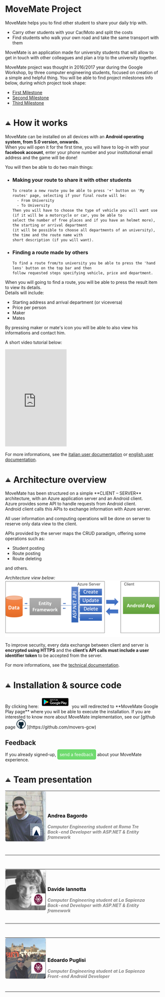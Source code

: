 <h1 id="project"> MoveMate Project </h1>

MoveMate helps you to find other student to share your daily trip with.
* Carry other students with your Car/Moto and split the costs
* Find students who walk your own road and take the same transport with them

MoveMate is an application made for university students that will allow to get in touch with other colleagues and plan a trip to the university together.

MoveMate project was thought in 2016/2017 year during the Google Workshop, by three computer engineering students, focused on creation of a simple and helpful thing.
You will be able to find project milestones info below, during which project took shape:
* [First Milestone](https://1drv.ms/p/s!Arh0UdVHsGBcoE9vPJzfm2qYVc80)
* [Second Milestone](https://1drv.ms/p/s!Arh0UdVHsGBcoGjKhkq51oPmD5cM)
* [Third Milestone](https://drive.google.com/open?id=0B6reVBh6T0JXLThqQjZJN0NrMXc)

<!-- How it works -->
<h1 id="how-works"><a href="#menu"><img src="vector-icon.png" alt="su" width="20"></a> How it works </h1>

MoveMate can be installed on all devices with an **Android operating system, from 5.0 version, onwards.** <br>
When you will open it for the first time, you will have to log-in with your **facebook account**, enter your phone number and your institutional email address and the game will be done!

You will then be able to do two main things:
* ### Making your route to share it with other students
      To create a new route you be able to press '+' button on 'My routes' page, selecting if your final route will be:
        - From University
        - To University
      Then you will have to choose the type of vehicle you will want use (if it will be a motorcycle or car, you be able to
      select the number of free places and if you have an helmet more), the starting or arrival department 
      (it will be possible to choose all departments of an university), the time and the route name with 
      short description (if you will want).
* ### Finding a route made by others
      To find a route from/to university you be able to press the 'hand lens' button on the top bar and then 
      follow requested steps specifying vehicle, price and department.

When you will going to find a route, you will be able to press the result item to view its details. <br>
Details will include:
* Starting address and arrival department (or viceversa)
* Price per person
* Maker
* Mates

By pressing maker or mate's icon you will be able to also view his informations and contact him.

A short video tutorial below:

<iframe width="200" height="315" src="https://www.youtube.com/embed/zRjQwx899GY" frameborder="0" allowfullscreen></iframe>

For more informations, see the [italian user documentation](https://drive.google.com/open?id=1sDPHdG0VMDcI5hbrCw1KQ4XKIJimZtGvGRbOCgYGePQ) or [english user documentation](https://drive.google.com/open?id=1f8GNwhQbvDSFEMoDLIh3-HbcW-VEwGQoPhGM1FFcUpQ).

<!-- Architecture overview -->
<h1 id="arch-view"><a href="#menu"><img src="vector-icon.png" alt="su" width="20"></a> Architecture overview </h1>
MoveMate has been structured on a simple **CLIENT – SERVER** architecture, with an Azure application server and an Android client.
<br>
Azure provides some API to handle requests from Android client.
<br>
Android client calls this APIs to exchange information with Azure server.

All user information and computing operations will be done on server to reserve only data view to the client.

APIs provided by the server maps the CRUD paradigm, offering some operations such as:
* Student posting 
* Route posting
* Route deleting


and others.

*Architecture view below:*
![architecture image](Architectureview.png)

To improve security, every data exchange between client and server is **encrypted using HTTPS** and the **client’s API calls must include a user identifier token** to be accepted from the server.

For more informations, see the [technical documentation](https://drive.google.com/open?id=0BxBf-ekgpA4gQ0ZNZmFCU2p5djQ).

<!-- Installation & source code -->
<h1 id="install-source"><a href="#menu"><img src="vector-icon.png" alt="su" width="20"></a> Installation &amp; source code </h1>
By clicking here: <a href="https://play.google.com/store/apps/details?id=app.movemate&hl=it"><img src="playstorebutton.png" alt="googleplay" width="100"></a> you will redirected to **MoveMate Google Play page** where you will be able to execute the installation.
If you are interested to know more about MoveMate implementation, see our [github page <img src="github_button.png" alt="githublogo" width="30"> ](https://github.com/movers-gcw)

## Feedback
If you already signed-up, <a id="seedfeed" onfocus="document.getElementById('seedfeed').style.backgroundColor = 'rgba(50, 205, 50,0.9)';" onmouseover="document.getElementById('seedfeed').style.borderColor = 'rgba(50, 205, 50,0.9)';" onmouseout="document.getElementById('seedfeed').style.borderColor = 'rgba(50, 205, 50,0.2)'; document.getElementById('seedfeed').style.backgroundColor = 'rgba(50, 205, 50,0.7)';" href="https://docs.google.com/forms/d/e/1FAIpQLSfO1ji527b9swJuDaUcQwbIOfQB8SUK0CYIQulFwFD-nLU0ow/viewform?c=0&w=1" style="border: 2px solid; border-radius: 5px; border-color: rgba(50, 205, 50,0.2); background-color: rgba(50, 205, 50,0.7);  color: white; padding: 6px; text-decoration: none;" >send a feedback</a> about your MoveMate experience. 

<!-- Team Presentation -->
<h1 id="team"><a href="#menu"><img src="vector-icon.png" alt="su" width="20"></a> Team presentation </h1>
<section class="site-footer" style="color: gray; text-align: left;">

 <section id="team-items">
 
 <table>
  <tbody><tr>
   <td style="border: 0; padding: 0;" width="150px">
    <img style="opacity: 0.8; border: 1px solid; border-radius: 5px; border-color: rgba(0, 0, 0,0.2);" src="andr-pic.jpg" alt="su" width="150">
    <img src="logoromatre.png" alt="uni" width="30%" style="position: relative; right: 10px; bottom: 62px;" align="right">
   </td>
   <td width="400px" style="border: 0;"><section class="btn" style="text-align: left;">
     <h3 style="color: black;">Andrea Bagordo</h3>
     <h4 style="margin: 0; color: gray; font-style: italic;">Computer Engineering student at Roma Tre</h4>
     <h4 style="margin: 0; color: gray; font-style: italic; font-weight: Bold;">Back-end Developer with ASP.NET &amp; Entity framework</h4>
     </section></td></tr></tbody></table>
   
  <br>
  <table>
    <tbody><tr>
     <td style="border: 0; padding: 0;" width="150px">
      <img style="opacity: 0.8; border: 1px solid; border-radius: 5px; border-color: rgba(0, 0, 0,0.2);" src="david-pic.jpg" alt="su" width="150">
      <img src="sapienzaicon.png" alt="uni" width="35%" style="position: relative; bottom: 58px;" align="right">
</td>
     <td width="400px" style="border: 0;"><section class="btn" style="text-align: left;">
     <h3 style="color: black;">Davide Iannotta</h3>
     <h4 style="margin: 0; color: gray; font-style: italic;">Computer Engineering student at La Sapienza</h4>
     <h4 style="margin: 0; color: gray; font-style: italic; font-weight: Bold;">Back-end Developer with ASP.NET &amp; Entity framework</h4>
     </section></td></tr></tbody></table>
   
  <br>
  <table>
   <tbody><tr>
     <td style="border: 0; padding: 0; " width="150px">
      <img style="opacity: 0.8; border: 1px solid; border-radius: 5px; border-color: rgba(0, 0, 0,0.2);" src="edo-pic.jpg" alt="su" width="150">
      <img src="sapienzaicon.png" alt="uni" width="35%" style="position: relative; bottom: 58px;" align="right">
     </td>
     <td width="400px" style="border: 0;"><section class="btn" style="text-align: left;">
      <h3 style="color: black;">Edoardo Puglisi</h3>
      <h4 style="margin: 0; color: gray; font-style: italic;">Computer Engineering student at La Sapienza</h4>
      <h4 style="margin: 0; color: gray; font-style: italic; font-weight: Bold;">Front-end Android Developer</h4>
      </section></td></tr></tbody></table>
     
 </section>
</section>

